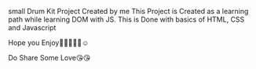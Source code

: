 small Drum Kit Project Created by me
This Project is Created as a learning path while learning DOM with JS.
This is Done with basics of HTML, CSS and Javascript

Hope you Enjoy🎊🎊🎊🎊🎊☺

Do Share Some Love😘😘
